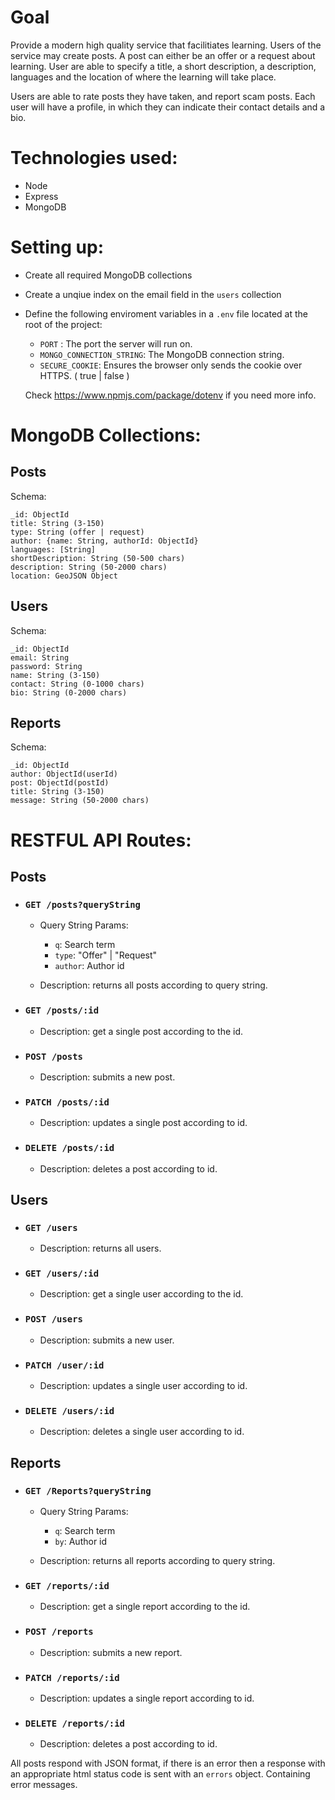 # Goal
Provide a modern high quality service that facilitiates learning. Users of the service may create posts. A post can either be an offer or a request about learning. User are able to specify a title, a short description, a description, languages and the location of where the learning will take place.

Users are able to rate posts they have taken, and report scam posts. Each user will have a profile, in which they can indicate their contact details and a bio.

# Technologies used:
* Node
* Express
* MongoDB

# Setting up:
* Create all required MongoDB collections
* Create a unqiue index on the email field in the `users` collection
* Define the following enviroment variables in a `.env` file located at the root of the project:
  * `PORT` : The port the server will run on.
  * `MONGO_CONNECTION_STRING`: The MongoDB connection string.
  * `SECURE_COOKIE`: Ensures the browser only sends the cookie over HTTPS. ( true | false )

  Check https://www.npmjs.com/package/dotenv if you need more info.


# MongoDB Collections:

## Posts

Schema:

```
_id: ObjectId
title: String (3-150)
type: String (offer | request)
author: {name: String, authorId: ObjectId}
languages: [String]
shortDescription: String (50-500 chars)
description: String (50-2000 chars)
location: GeoJSON Object
```
## Users

Schema:

```
_id: ObjectId
email: String
password: String
name: String (3-150)
contact: String (0-1000 chars)
bio: String (0-2000 chars)
```

## Reports

Schema:

```
_id: ObjectId
author: ObjectId(userId)
post: ObjectId(postId)
title: String (3-150)
message: String (50-2000 chars)
```

# RESTFUL API Routes:

## Posts

* ### `GET /posts?queryString` 

    * Query String Params:
        * `q`: Search term
        * `type`: "Offer" | "Request"
        * `author`: Author id

    * Description: returns all posts according to query string.

* ### `GET /posts/:id`

    * Description: get a single post according to the id.


* ### `POST /posts`

    * Description: submits a new post.

* ### `PATCH /posts/:id`

    * Description: updates a single post according to id.

* ### `DELETE /posts/:id` 

    * Description: deletes a post according to id.

## Users

* ### `GET /users` 

    * Description: returns all users.

* ### `GET /users/:id`

    * Description: get a single user according to the id.


* ### `POST /users`

    * Description: submits a new user.

* ### `PATCH /user/:id`

    * Description: updates a single user according to id.

* ### `DELETE /users/:id` 

    * Description: deletes a single user according to id.

## Reports

* ### `GET /Reports?queryString` 

    * Query String Params:
        * `q`: Search term
        * `by`: Author id

    * Description: returns all reports according to query string.

* ### `GET /reports/:id`

    * Description: get a single report according to the id.


* ### `POST /reports`

    * Description: submits a new report.

* ### `PATCH /reports/:id`

    * Description: updates a single report according to id.

* ### `DELETE /reports/:id` 

    * Description: deletes a post according to id.

All posts respond with JSON format, if there is an error then a response with an appropriate html status code is sent with an `errors` object. Containing error messages.